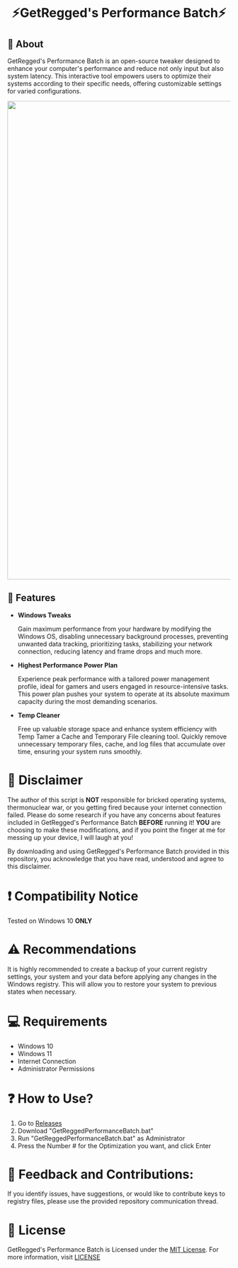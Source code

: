 <div align="center">

# **⚡GetRegged's Performance Batch⚡**

</div>

## 👏 About
GetRegged's Performance Batch is an open-source tweaker designed to enhance your computer's performance and reduce not only input but also system latency. This interactive tool empowers users to optimize their systems according to their specific needs, offering customizable settings for varied configurations.

<p align="center">
<img src="https://github.com/GetRegged/GetRegged-Performance-Batch/blob/main/image/preview.png" width="1080">
</p>

## 🔑 Features
- **Windows Tweaks**
  
  Gain maximum performance from your hardware by modifying the Windows OS, disabling unnecessary background processes, preventing unwanted data tracking, prioritizing tasks, stabilizing your network connection, reducing latency and frame drops and much more.

- **Highest Performance Power Plan**
  
  Experience peak performance with a tailored power management profile, ideal for gamers and users engaged in resource-intensive tasks. This power plan pushes your system to operate at its absolute maximum capacity during the most demanding scenarios.

- **Temp Cleaner**
  
  Free up valuable storage space and enhance system efficiency with Temp Tamer a Cache and Temporary File cleaning tool. Quickly remove unnecessary temporary files, cache, and log files that accumulate over time, ensuring your system runs smoothly.

# 🚨 Disclaimer
The author of this script is **NOT** responsible for bricked operating systems, thermonuclear war, or you getting fired because your internet connection failed. Please do some research if you have any concerns about features included in GetRegged's Performance Batch **BEFORE** running it!
**YOU** are choosing to make these modifications, and if you point the finger at me for messing up your device, I will laugh at you!

By downloading and using GetRegged's Performance Batch provided in this repository, you acknowledge that you have read, understood and agree to this disclaimer.

# ❗ Compatibility Notice 
Tested on Windows 10 **ONLY**

# ⚠️ Recommendations
It is highly recommended to create a backup of your current registry settings, your system and your data before applying any changes in the Windows registry. This will allow you to restore your system to previous states when necessary.

# 💻 Requirements
- Windows 10
- Windows 11
- Internet Connection
- Administrator Permissions

# ❓ How to Use?
1. Go to [Releases]()
2. Download "GetReggedPerformanceBatch.bat"
3. Run "GetReggedPerformanceBatch.bat" as Administrator
4. Press the Number # for the Optimization you want, and click Enter

# 🤝 Feedback and Contributions:
If you identify issues, have suggestions, or would like to contribute keys to registry files, please use the provided repository communication thread.

# 📜 License
GetRegged's Performance Batch is Licensed under the [MIT License](https://opensource.org/licenses/MIT). For more information, visit [LICENSE](https://github.com/GetRegged/GetRegged-Performance-Batch/blob/main/LICENSE)
